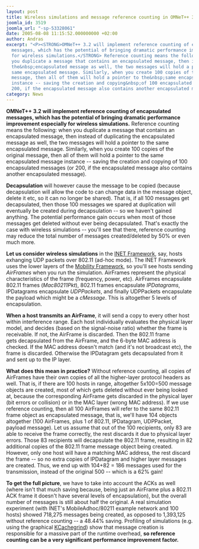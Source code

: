 ```yaml
---
layout: post
title: Wireless simulations and message reference counting in OMNeT++ 3.2
joomla_id: 3519
joomla_url: "-sp-53328061"
date: 2005-08-08 11:15:52.000000000 +02:00
author: Andras
excerpt: "<P><STRONG>OMNeT++ 3.2 will implement reference counting of encapsulated
  messages, which has the potential of bringing dramatic performance improvement especially
  for wireless simulations.</STRONG> Reference counting means the following:&nbsp;when
  you duplicate a message that contains an encapsulated message, then instead of duplicating
  the&nbsp;encapsulated message as well, the two messages will hold a pointer to the
  same encapsulated message. Similarly, when you create 100 copies of the original
  message, then all of them will hold a pointer to the&nbsp;same encapsulated message
  instance -- saving the creation and copying&nbsp;of 100 encapsulated messages (or
  200, if the encapsulated message also contains another encapsulated message). </P>"
category: News
---
```

<P><STRONG>OMNeT++ 3.2 will implement reference counting of encapsulated messages, which has the potential of bringing dramatic performance improvement especially for wireless simulations.</STRONG> Reference counting means the following:&nbsp;when you duplicate a message that contains an encapsulated message, then instead of duplicating the&nbsp;encapsulated message as well, the two messages will hold a pointer to the same encapsulated message. Similarly, when you create 100 copies of the original message, then all of them will hold a pointer to the&nbsp;same encapsulated message instance -- saving the creation and copying&nbsp;of 100 encapsulated messages (or 200, if the encapsulated message also contains another encapsulated message). </P><P><STRONG>Decapsulation</STRONG> will however cause the message to be copied (because decapsulation will allow the code to can change data in the message object, delete it etc, so it can no longer be shared). That is, if all 100 messages get decapsulated, then those 100 messages we spared at duplication will eventually be created during decapsulation -- so we haven't gained anything.&nbsp;The potential performance gain occurs when most of those messages get deleted without ever being decapsulated. That's exactly the case with wireless simulations -- you'll see that there, reference counting may reduce&nbsp;the total number of messages created/deleted by 50% or even much more.</P>
<P><STRONG>Let us consider wireless simulations</STRONG> in the <A href="index.php?option=com_content&view=article&id=3444">INET Framework</A>, say, hosts exhanging UDP packets over 802.11 (ad-hoc mode). The INET Framework uses the lower layers of the <A href="http://mobility-fw.sourceforge.net/">Mobility Framework</A>, so you'll see hosts sending <EM>AirFrames</EM> when you run the simulation. AirFrames represent the physical characteristics of the frame (frequency, power, etc). AirFrames encapsulate 802.11 frames (<EM>Mac80211Pkt</EM>), 802.11 frames encapsulate <EM>IPDatagrams</EM>, IPDatagrams encapsulate <EM>UDPPackets</EM>, and finally UDPPackets encapsulate the payload which might be a <EM>cMessage</EM>. This is altogether 5 levels of encapsulation. </P>
<P><STRONG>When a host transmits an AirFrame</STRONG>, it will send&nbsp;a copy to every other host within interference range. Each host individually evaluates the physical layer model, and decides (based on the signal-noise ratio) whether&nbsp;the frame is receivable. If not, the AirFrame is discarded. Then the 802.11 frame gets&nbsp;decapsulated from the AirFrame, and the 6-byte MAC address is checked. If the MAC address doesn't match (and it's not broadcast etc), the frame is discarded. Otherwise the IPDatagram gets decapsulated from it and&nbsp;sent up to the IP layer.</P>
<P><STRONG>What does this mean in practice?</STRONG> Without reference counting, all copies of AirFrames have their own copies of all the higher-layer protocol&nbsp;headers as well. That is, if there are 100 hosts in range, altogether 5x100=500 message objects are created, most of which gets deleted without ever being looked at, because the corresponding AirFrame gets discarded in the physical layer (bit errors or collision) or in the MAC layer (wrong MAC address). If we use reference counting, then all 100 AirFrames will refer to the same 802.11 frame object as encapsulated message, that is, we'll have 104 objects altogether (100 AirFrames, plus 1 of 802.11, IPDatagram, UDPPacket, payload message). Let us assume that out of the 100 recipients, only 83&nbsp;are able to receive the frame correctly, the rest discards it due to physical layer errors. Those 83 recipients will decapsulate the 802.11 frame, resulting in 82 additional copies of the 802.11 frame message object being created. However, only one host will have a matching&nbsp;MAC address, the rest discard the frame -- so no extra copies of IPDatagram and higher layer messages are created. Thus, we end up with 104+82 = 186 messages used for the transmission, instead of the original 500&nbsp;-- which is&nbsp;a 62% gain! </P>
<P><STRONG>To get the full picture</STRONG>, we have to take into account the ACKs as well (where isn't that much saving because, being just an AirFrame plus a 802.11 ACK frame&nbsp;it doesn't have several levels of encapsulation), but the overall number of messages is still&nbsp;about half the original. A real simulation experiment (with INET's MobileAdhoc/80211 example network and 100 hosts) showed 718,275 messages being created, as opposed to 1,393,125 without reference counting -- a 48.44% saving. Profiling of simulations (e.g. using the graphical <A href="http://kcachegrind.sourceforge.net/cgi-bin/show.cgi">KCachegrind</A>) show that message creation is responsible for a massive part of the runtime overhead, <STRONG>so reference counting can&nbsp;be&nbsp;a very significant performance improvement factor.</STRONG></P>
